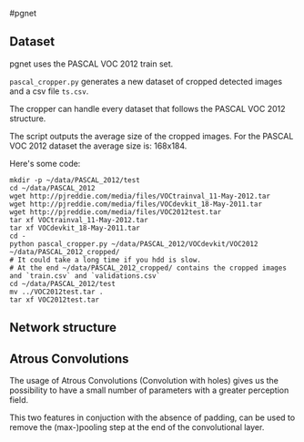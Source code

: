#pgnet

## Dataset 

pgnet uses the PASCAL VOC 2012 train set.

`pascal_cropper.py` generates a new dataset of cropped detected images and a csv file `ts.csv`.

The cropper can handle every dataset that follows the PASCAL VOC 2012 structure.

The script outputs the average size of the cropped images. For the PASCAL VOC 2012 dataset the average size is: 168x184.

Here's some code:

```
mkdir -p ~/data/PASCAL_2012/test
cd ~/data/PASCAL_2012
wget http://pjreddie.com/media/files/VOCtrainval_11-May-2012.tar
wget http://pjreddie.com/media/files/VOCdevkit_18-May-2011.tar
wget http://pjreddie.com/media/files/VOC2012test.tar
tar xf VOCtrainval_11-May-2012.tar
tar xf VOCdevkit_18-May-2011.tar
cd -
python pascal_cropper.py ~/data/PASCAL_2012/VOCdevkit/VOC2012 ~/data/PASCAL_2012_cropped/
# It could take a long time if you hdd is slow.
# At the end ~/data/PASCAL_2012_cropped/ contains the cropped images and `train.csv` and `validations.csv`
cd ~/data/PASCAL_2012/test
mv ../VOC2012test.tar .
tar xf VOC2012test.tar
```

## Network structure

## Atrous Convolutions
The usage of Atrous Convolutions (Convolution with holes) gives us the possibility to have a small number of parameters with a greater perception field.

This two features in conjuction with the absence of padding, can be used to remove the (max-)pooling step at the end of the convolutional layer.
